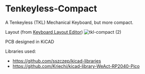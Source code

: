 # Tenkeyless-Compact
A Tenkeyless (TKL) Mechanical Keyboard, but more compact.


Layout (from [Keyboard Layout Editor](http://www.keyboard-layout-editor.com/))
![tkl-compact (2)](https://user-images.githubusercontent.com/44849235/182286023-d7e69f2b-a667-4196-868f-c52cfafa1060.png)



PCB designed in KiCAD

Libraries used: 
- https://github.com/sszczep/kicad-libraries
- https://github.com/Kriechi/kicad-library-WeAct-RP2040-Pico

